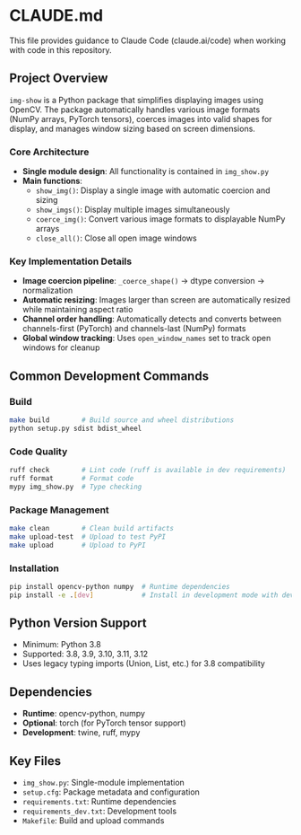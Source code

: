 # CLAUDE.md

This file provides guidance to Claude Code (claude.ai/code) when working with code in this repository.

## Project Overview

`img-show` is a Python package that simplifies displaying images using OpenCV. The package automatically handles various image formats (NumPy arrays, PyTorch tensors), coerces images into valid shapes for display, and manages window sizing based on screen dimensions.

### Core Architecture

- **Single module design**: All functionality is contained in `img_show.py`
- **Main functions**:
  - `show_img()`: Display a single image with automatic coercion and sizing
  - `show_imgs()`: Display multiple images simultaneously
  - `coerce_img()`: Convert various image formats to displayable NumPy arrays
  - `close_all()`: Close all open image windows

### Key Implementation Details

- **Image coercion pipeline**: `_coerce_shape()` → dtype conversion → normalization
- **Automatic resizing**: Images larger than screen are automatically resized while maintaining aspect ratio
- **Channel order handling**: Automatically detects and converts between channels-first (PyTorch) and channels-last (NumPy) formats
- **Global window tracking**: Uses `open_window_names` set to track open windows for cleanup

## Common Development Commands

### Build
```bash
make build        # Build source and wheel distributions
python setup.py sdist bdist_wheel
```

### Code Quality
```bash
ruff check        # Lint code (ruff is available in dev requirements)
ruff format       # Format code
mypy img_show.py  # Type checking
```

### Package Management
```bash
make clean        # Clean build artifacts
make upload-test  # Upload to test PyPI
make upload       # Upload to PyPI
```

### Installation
```bash
pip install opencv-python numpy  # Runtime dependencies
pip install -e .[dev]            # Install in development mode with dev tools
```

## Python Version Support

- Minimum: Python 3.8
- Supported: 3.8, 3.9, 3.10, 3.11, 3.12
- Uses legacy typing imports (Union, List, etc.) for 3.8 compatibility

## Dependencies

- **Runtime**: opencv-python, numpy
- **Optional**: torch (for PyTorch tensor support)
- **Development**: twine, ruff, mypy

## Key Files

- `img_show.py`: Single-module implementation
- `setup.cfg`: Package metadata and configuration
- `requirements.txt`: Runtime dependencies
- `requirements_dev.txt`: Development tools
- `Makefile`: Build and upload commands
